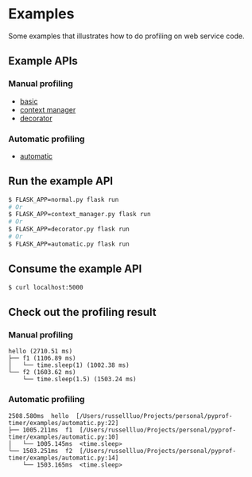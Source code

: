 # Examples

Some examples that illustrates how to do profiling on web service code.


## Example APIs

### Manual profiling

- [basic](basic.py)
- [context manager](context_manager.py)
- [decorator](decorator.py)

### Automatic profiling

- [automatic](automatic.py)


## Run the example API

```bash
$ FLASK_APP=normal.py flask run
# Or
$ FLASK_APP=context_manager.py flask run
# Or
$ FLASK_APP=decorator.py flask run
# Or
$ FLASK_APP=automatic.py flask run
```

## Consume the example API

```bash
$ curl localhost:5000
```

## Check out the profiling result

### Manual profiling

```
hello (2710.51 ms)
├── f1 (1106.89 ms)
│   └── time.sleep(1) (1002.38 ms)
└── f2 (1603.62 ms)
    └── time.sleep(1.5) (1503.24 ms)

```

### Automatic profiling

```
2508.580ms  hello  [/Users/russellluo/Projects/personal/pyprof-timer/examples/automatic.py:22]
├── 1005.211ms  f1  [/Users/russellluo/Projects/personal/pyprof-timer/examples/automatic.py:10]
│   └── 1005.145ms  <time.sleep>
└── 1503.251ms  f2  [/Users/russellluo/Projects/personal/pyprof-timer/examples/automatic.py:14]
    └── 1503.165ms  <time.sleep>

```
